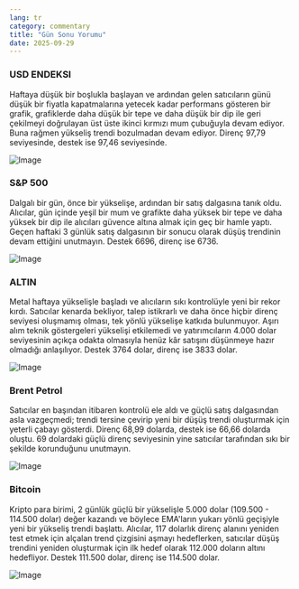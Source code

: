 ```yaml
---
lang: tr
category: commentary
title: "Gün Sonu Yorumu"
date: 2025-09-29
---
```


### USD ENDEKSI

Haftaya düşük bir boşlukla başlayan ve ardından gelen satıcıların günü düşük bir fiyatla kapatmalarına yetecek kadar performans gösteren bir grafik, grafiklerde daha düşük bir tepe ve daha düşük bir dip ile geri çekilmeyi doğrulayan üst üste ikinci kırmızı mum çubuğuyla devam ediyor. Buna rağmen yükseliş trendi bozulmadan devam ediyor. Direnç 97,79 seviyesinde, destek ise 97,46 seviyesinde.

![Image](https://markleighedu.github.io/img/Sep-2025/29-Sep-2025/usdindex.jpg)

### S&P 500

Dalgalı bir gün, önce bir yükselişe, ardından bir satış dalgasına tanık oldu. Alıcılar, gün içinde yeşil bir mum ve grafikte daha yüksek bir tepe ve daha yüksek bir dip ile alıcıları güvence altına almak için geç bir hamle yaptı. Geçen haftaki 3 günlük satış dalgasının bir sonucu olarak düşüş trendinin devam ettiğini unutmayın. Destek 6696, direnç ise 6736.

![Image](https://markleighedu.github.io/img/Sep-2025/29-Sep-2025/sp500.jpg)

### ALTIN

Metal haftaya yükselişle başladı ve alıcıların sıkı kontrolüyle yeni bir rekor kırdı. Satıcılar kenarda bekliyor, talep istikrarlı ve daha önce hiçbir direnç seviyesi oluşmamış olması, tek yönlü yükselişe katkıda bulunmuyor. Aşırı alım teknik göstergeleri yükselişi etkilemedi ve yatırımcıların 4.000 dolar seviyesinin açıkça odakta olmasıyla henüz kâr satışını düşünmeye hazır olmadığı anlaşılıyor. Destek 3764 dolar, direnç ise 3833 dolar.

![Image](https://markleighedu.github.io/img/Sep-2025/29-Sep-2025/gold.jpg)

### Brent Petrol

Satıcılar en başından itibaren kontrolü ele aldı ve güçlü satış dalgasından asla vazgeçmedi; trendi tersine çevirip yeni bir düşüş trendi oluşturmak için yeterli çabayı gösterdi. Direnç 68,99 dolarda, destek ise 66,66 dolarda oluştu. 69 dolardaki güçlü direnç seviyesinin yine satıcılar tarafından sıkı bir şekilde korunduğunu unutmayın.

![Image](https://markleighedu.github.io/img/Sep-2025/29-Sep-2025/brentoil.jpg)

### Bitcoin

Kripto para birimi, 2 günlük güçlü bir yükselişle 5.000 dolar (109.500 - 114.500 dolar) değer kazandı ve böylece EMA'ların yukarı yönlü geçişiyle yeni bir yükseliş trendi başlattı. Alıcılar, 117 dolarlık direnç alanını yeniden test etmek için alçalan trend çizgisini aşmayı hedeflerken, satıcılar düşüş trendini yeniden oluşturmak için ilk hedef olarak 112.000 doların altını hedefliyor. Destek 111.500 dolar, direnç ise 114.500 dolar.

![Image](https://markleighedu.github.io/img/Sep-2025/29-Sep-2025/bitcoin.jpg)

